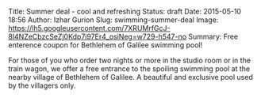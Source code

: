 Title: Summer deal - cool and refreshing
Status: draft
Date: 2015-05-10 18:56
Author: Izhar Gurion
Slug: swimming-summer-deal
Image: https://lh5.googleusercontent.com/7XRUMrfGcJ-8l4NZeCbzcSeZj0Kdp7i97Er4_osiNeg=w729-h547-no
Summary: Free enterence coupon for Bethlehem of Galilee swimming pool!

For those of you who order two nights or more in the studio room or in the train wagon, we offer a free entrance to the spoiling swimming pool at the nearby village of Bethlehem of Galilee.
A beautiful and exclusive pool used by the villagers only.
